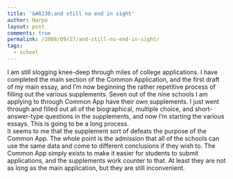 ```yaml
---
title: '&#8230;and still no end in sight'
author: Harpo
layout: post
comments: true
permalink: /2008/09/27/and-still-no-end-in-sight/
tags:
  - school
---
```

I am still slogging knee-deep through miles of college applications. I have completed the main section of the Common Application, and the first draft of my main essay, and I&#8217;m now beginning the rather repetitive process of filling out the various supplements. Seven out of the nine schools I am applying to through Common App have their own supplements. I just went through and filled out all of the biographical, multiple choice, and short-answer-type questions in the supplements, and now I&#8217;m starting the various essays. This is going to be a long process.  
It seems to me that the supplement sort of defeats the purpose of the Common App. The whole point is the admission that all of the schools can use the same data and come to different conclusions if they wish to. The Common App simply exists to make it easier for students to submit applications, and the supplements work counter to that. At least they are not as long as the main application, but they are still inconvenient.